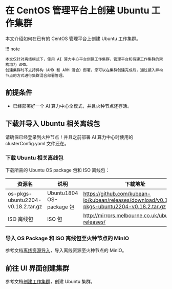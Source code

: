 # 在 CentOS 管理平台上创建 Ubuntu 工作集群

本文介绍如何在已有的 CentOS 管理平台上创建 Ubuntu 工作集群。

!!! note

    本文仅针对离线模式下，使用 AI 算力中心平台创建工作集群，管理平台和待建工作集群的架构均为 AMD。
    创建集群时不支持异构（AMD 和 ARM 混合）部署，您可以在集群创建完成后，通过接入异构节点的方式进行集群混合部署管理。

## 前提条件

- 已经部署好一个 AI 算力中心全模式，并且火种节点还存活。

## 下载并导入 Ubuntu 相关离线包

请确保已经登录到火种节点！并且之前部署 AI 算力中心时使用的 clusterConfig.yaml 文件还在。

### 下载 Ubuntu 相关离线包

下载所需的 Ubuntu OS package 包和 ISO 离线包：

| 资源名 | 说明 | 下载地址 |
| ----- | --- | ------- |
| os-pkgs-ubuntu2204-v0.18.2.tar.gz | Ubuntu1804 OS-package 包 | https://github.com/kubean-io/kubean/releases/download/v0.18.2/os-pkgs-ubuntu2204-v0.18.2.tar.gz |
| ISO 离线包 | ISO 包 | http://mirrors.melbourne.co.uk/ubuntu-releases/ |

### 导入 OS Package 和 ISO 离线包至火种节点的 MinIO

参考文档[离线资源导入](../../install/import.md#_5)，导入离线资源至火种节点的 MinIO。

## 前往 UI 界面创建集群

参考文档[创建工作集群](../clusters/create-cluster.md)，创建 Ubuntu 集群。
